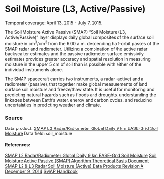 # Soil Moisture (L3, Active/Passive)
Temporal coverage: April 13, 2015 - July 7, 2015.

The Soil Moisture Active Passive (SMAP) “Soil Moisture (L3, Active/Passive)” layer displays daily global composites of the surface soil moisture in cm<sup>3</sup>/cm<sup>3</sup> from the 6:00 a.m. descending half-orbit passes of the SMAP radar and radiometer.  Utilizing a combination of the active radar backscatter estimates and the passive radiometer surface emissivity estimates provides greater accuracy and spatial resolution in measuring moisture in the upper 5 cm of soil than is possible with either of the individual instruments alone.  

The SMAP spacecraft carries two instruments, a radar (active) and a radiometer (passive), that together make global measurements of land surface soil moisture and freeze/thaw state. It is useful for monitoring and predicting natural hazards such as floods and droughts, understanding the linkages between Earth’s water, energy and carbon cycles, and reducing uncertainties in predicting weather and climate.

### Source
Data product: [SMAP L3 Radar/Radiometer Global Daily 9 km EASE-Grid Soil Moisture](http://nsidc.org/data/spl3smap/)
Data field: soil_moisture
#### References:
[SMAP L3 Radar/Radiometer Global Daily 9 km EASE-Grid Soil Moisture](http://nsidc.org/data/spl3smap/)
[Soil Moisture Active Passive (SMAP) Algorithm Theoretical Basis Document SMAP L2 & L3 Radar Soil Moisture (Active) Data Products Revision A December 9, 2014](https://nsidc.org/sites/nsidc.org/files/files/276_L2_3_SM_A_RevA_web.pdf)
[SMAP Handbook](https://smap.jpl.nasa.gov/files/smap2/SMAP_Handbook_FINAL_1_JULY_2014_Web.pdf)
